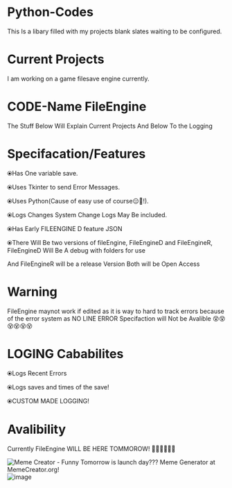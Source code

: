 # Python-Codes

This Is a libary filled with my projects blank slates waiting to be configured.


# Current Projects

I am working on a game filesave engine currently.

# CODE-Name FileEngine

The Stuff Below Will Explain Current Projects And Below To the Logging

# Specifacation/Features

⦿Has One variable save.

⦿Uses Tkinter to send Error Messages.

⦿Uses Python(Cause of easy use of course😑🤨!).

⦿Logs Changes System Change Logs May Be included.

⦿Has Early FILEENGINE D feature JSON

⦿There Will Be two versions of fileEngine, FileEngineD and FileEngineR, FileEngineD Will Be A debug with folders for use

And FileEngineR will be a release Version Both will be Open Access

# Warning

FileEngine maynot work if edited as it is way to hard to track errors because of the error system as NO LINE ERROR Specifaction will Not be Avalible
😵😵😵😵😵😵
# LOGING Cababilites
⦿Logs Recent Errors

⦿Logs saves and times of the save!

⦿CUSTOM MADE LOGGING!

# Avalibility

Currently FileEngine WILL BE HERE TOMMOROW! 🥳🥳🥳🥳🥳🥳


<img src="https://www.memecreator.org/static/images/memes/5272100.jpg" alt="Meme Creator - Funny Tomorrow is launch day??? Meme Generator at  MemeCreator.org!"/>![image](https://user-images.githubusercontent.com/88864958/163011252-ae4fb78a-0110-45e6-aa53-392c1e41dbf7.png)


